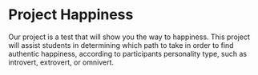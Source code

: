 # Project Happiness
Our project is a test that will show you the way to happiness. This project will assist students in determining which path to take in order to find authentic happiness, according to participants personality type, such as introvert, extrovert, or omnivert.
